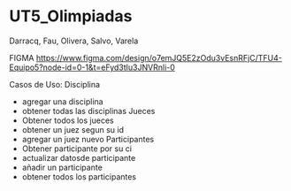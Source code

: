 # UT5_Olimpiadas
Darracq, Fau, Olivera, Salvo, Varela 

FIGMA https://www.figma.com/design/o7emJQ5E2zOdu3vEsnRFjC/TFU4-Equipo5?node-id=0-1&t=eFyd3tIu3JNVRnli-0

Casos de Uso:
Disciplina
- agregar una disciplina
- obtener todas las disciplinas
Jueces
- Obtener todos los jueces
- obtener un juez segun su id
- agregar un juez nuevo
Participantes
- Obtener participante por su ci
- actualizar datosde participante
- añadir un participante
- obtener todos los participantes

 

